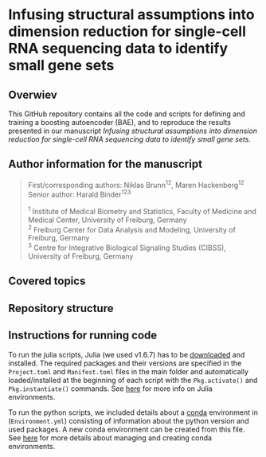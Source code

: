 # Infusing structural assumptions into dimension reduction for single-cell RNA sequencing data to identify small gene sets

## Overwiev
This GitHub repository contains all the code and scripts for defining and training a boosting autoencoder (BAE), and to reproduce the results presented in our manuscript *Infusing structural assumptions into dimension reduction for single-cell RNA sequencing data to identify small gene sets*.


## Author information for the manuscript
> First/corresponding authors: Niklas Brunn<sup>12</sup>, Maren Hackenberg<sup>12</sup><br>
> Senior author: Harald Binder<sup>123</sup>
>
> <sup>1</sup> Institute of Medical Biometry and Statistics, Faculty of Medicine and Medical Center, University of Freiburg, Germany<br>
> <sup>2</sup> Freiburg Center for Data Analysis and Modeling, University of Freiburg, Germany<br>
> <sup>3</sup> Centre for Integrative Biological Signaling Studies (CIBSS), University of Freiburg, Germany

## Covered topics

## Repository structure

## Instructions for running code
To run the julia scripts, Julia (we used v1.6.7) has to be [downloaded](https://julialang.org/downloads/) and installed. The required packages and their versions are specified in the `Project.toml` and `Manifest.toml` files in the main folder and automatically loaded/installed at the beginning of each script with the `Pkg.activate()` and `Pkg.instantiate()` commands. See [here](https://pkgdocs.julialang.org/v1.2/environments/) for more info on Julia environments. 

To run the python scripts, we included details about a [conda](https://conda.io/projects/conda/en/latest/user-guide/install/index.html) environment in (`Environment.yml`) consisting of information about the python version and used packages. A new conda environment can be created from this file. See [here](https://conda.io/projects/conda/en/latest/user-guide/tasks/manage-environments.html#activating-an-environment) for more details about managing and creating conda environments.
